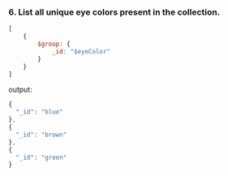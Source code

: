 ### 6. List all unique eye colors present in the collection.

```js
[
    {
        $group: {
            _id: "$eyeColor"
        }
    }
]
```

output:
```js
{
  "_id": "blue"
},
{
  "_id": "brown"
},
{
  "_id": "green"
}
```
